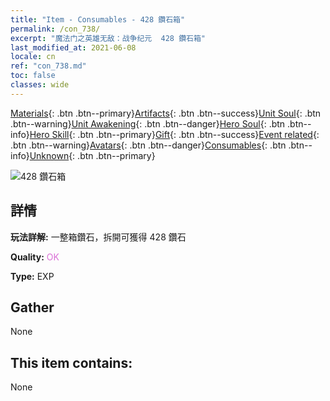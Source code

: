 ```yaml
---
title: "Item - Consumables - 428 鑽石箱"
permalink: /con_738/
excerpt: "魔法门之英雄无敌：战争纪元  428 鑽石箱"
last_modified_at: 2021-06-08
locale: cn
ref: "con_738.md"
toc: false
classes: wide
---
```

 [Materials](/ItemsCN/){: .btn .btn--primary}[Artifacts](/ItemsCN/Artifacts/){: .btn .btn--success}[Unit Soul](/ItemsCN/UnitSoul/){: .btn .btn--warning}[Unit Awakening](/ItemsCN/UnitAwakening/){: .btn .btn--danger}[Hero Soul](/ItemsCN/HeroSoul/){: .btn .btn--info}[Hero Skill](/ItemsCN/HeroSkill/){: .btn .btn--primary}[Gift](/ItemsCN/Gift/){: .btn .btn--success}[Event related](/ItemsCN/Events/){: .btn .btn--warning}[Avatars](/ItemsCN/Avatars/){: .btn .btn--danger}[Consumables](/ItemsCN/Consumables/){: .btn .btn--info}[Unknown](/ItemsCN/Unknown/){: .btn .btn--primary}

 ![428 鑽石箱](/images/t/i_tool_30274.png)

## 詳情
 **玩法詳解:** 一整箱鑽石，拆開可獲得 428 鑽石

 **Quality:** <span style="color: #DA70D6">OK</span>

 **Type:** EXP

## Gather

  None

## This item contains:

  None

